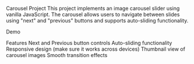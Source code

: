 Carousel Project
This project implements an image carousel slider using vanilla JavaScript. The carousel allows users to navigate between slides using "next" and "previous" buttons and supports auto-sliding functionality.

Demo

Features
Next and Previous button controls
Auto-sliding functionality
Responsive design (make sure it works across devices)
Thumbnail view of carousel images
Smooth transition effects
